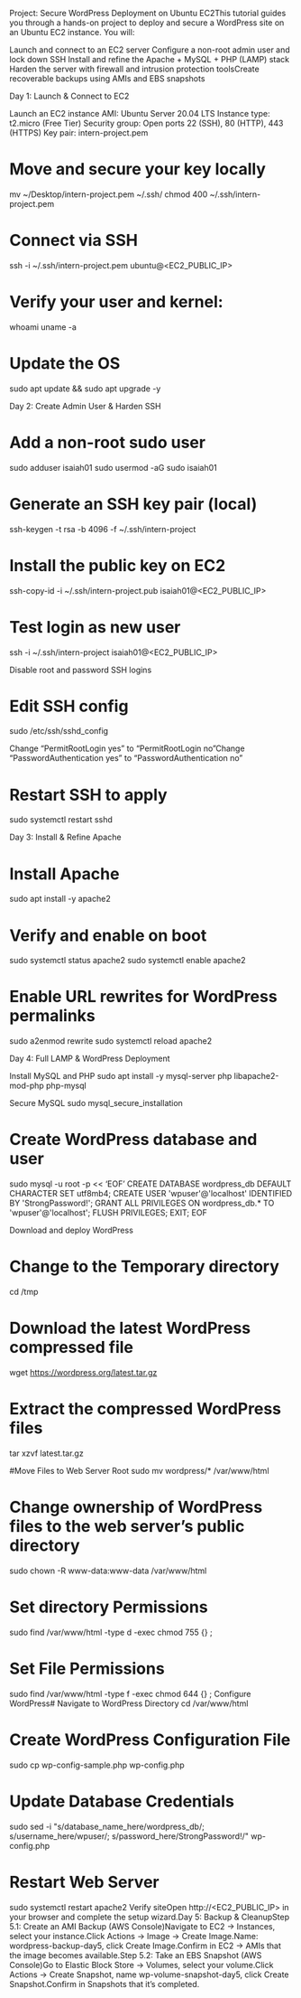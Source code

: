 Project: Secure WordPress Deployment on Ubuntu EC2This tutorial guides you through a hands-on project to deploy and secure a WordPress site on an Ubuntu EC2 instance. You will:

Launch and connect to an EC2 server
Configure a non-root admin user and lock down SSH
Install and refine the Apache + MySQL + PHP (LAMP) stack
Harden the server with firewall and intrusion protection toolsCreate recoverable backups using AMIs and EBS snapshots

Day 1: Launch & Connect to EC2

Launch an EC2 instance
AMI: Ubuntu Server 20.04 LTS
Instance type: t2.micro (Free Tier)
Security group: Open ports 22 (SSH), 80 (HTTP), 443 (HTTPS)
Key pair: intern-project.pem

# Move and secure your key locally
mv ~/Desktop/intern-project.pem ~/.ssh/
chmod 400 ~/.ssh/intern-project.pem

# Connect via SSH
ssh -i ~/.ssh/intern-project.pem ubuntu@<EC2_PUBLIC_IP>

# Verify your user and kernel:
whoami
uname -a

# Update the OS
sudo apt update && sudo apt upgrade -y

Day 2: Create Admin User & Harden SSH

# Add a non-root sudo user
sudo adduser isaiah01
sudo usermod -aG sudo isaiah01

# Generate an SSH key pair (local)
ssh-keygen -t rsa -b 4096 -f ~/.ssh/intern-project

# Install the public key on EC2
ssh-copy-id -i ~/.ssh/intern-project.pub isaiah01@<EC2_PUBLIC_IP>

# Test login as new user
ssh -i ~/.ssh/intern-project isaiah01@<EC2_PUBLIC_IP>

Disable root and password SSH logins
# Edit SSH config
sudo /etc/ssh/sshd_config

Change “PermitRootLogin yes” to “PermitRootLogin no”Change “PasswordAuthentication yes” to “PasswordAuthentication no”

# Restart SSH to apply
sudo systemctl restart sshd

Day 3: Install & Refine Apache

# Install Apache
sudo apt install -y apache2

# Verify and enable on boot
sudo systemctl status apache2
sudo systemctl enable apache2

# Enable URL rewrites for WordPress permalinks
sudo a2enmod rewrite
sudo systemctl reload apache2

Day 4: Full LAMP & WordPress Deployment

Install MySQL and PHP
sudo apt install -y mysql-server php libapache2-mod-php php-mysql

Secure MySQL
sudo mysql_secure_installation

# Create WordPress database and user
sudo mysql -u root -p << ‘EOF’
CREATE DATABASE wordpress_db DEFAULT CHARACTER SET utf8mb4;
CREATE USER 'wpuser'@'localhost' IDENTIFIED BY 'StrongPassword!';
GRANT ALL PRIVILEGES ON wordpress_db.* TO 'wpuser'@'localhost';
FLUSH PRIVILEGES;
EXIT;
EOF

Download and deploy WordPress
# Change to the Temporary directory
cd /tmp

# Download the latest WordPress compressed file
wget https://wordpress.org/latest.tar.gz

# Extract the compressed WordPress files
tar xzvf latest.tar.gz

#Move Files to Web Server Root
sudo mv wordpress/* /var/www/html

# Change ownership of WordPress files to the web server’s public directory
sudo chown -R www-data:www-data /var/www/html

# Set directory Permissions
sudo find /var/www/html -type d -exec chmod 755 {} \;

# Set File Permissions
sudo find /var/www/html -type f -exec chmod 644 {} \;
Configure WordPress# Navigate to WordPress Directory
cd /var/www/html

# Create WordPress Configuration File
sudo cp wp-config-sample.php wp-config.php

# Update Database Credentials
sudo sed -i "s/database_name_here/wordpress_db/; s/username_here/wpuser/; s/password_here/StrongPassword!/" wp-config.php

# Restart Web Server
sudo systemctl restart apache2
Verify siteOpen http://<EC2_PUBLIC_IP> in your browser and complete the setup wizard.Day 5: Backup & CleanupStep 5.1: Create an AMI Backup (AWS Console)Navigate to EC2 → Instances, select your instance.Click Actions → Image → Create Image.Name: wordpress-backup-day5, click Create Image.Confirm in EC2 → AMIs that the image becomes available.Step 5.2: Take an EBS Snapshot (AWS Console)Go to Elastic Block Store → Volumes, select your volume.Click Actions → Create Snapshot, name wp-volume-snapshot-day5, click Create Snapshot.Confirm in Snapshots that it’s completed.
